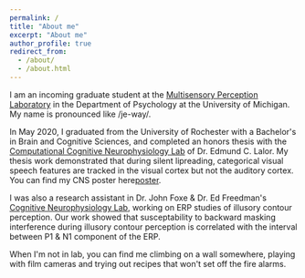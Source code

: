 ```yaml
---
permalink: /
title: "About me"
excerpt: "About me"
author_profile: true
redirect_from: 
  - /about/
  - /about.html
---
```



I am an incoming graduate student at the [Multisensory Perception Laboratory](https://sites.lsa.umich.edu/brang-lab/) in the Department of Psychology at the University of Michigan. My name is pronounced like /je-way/.

In May 2020, I graduated from the University of Rochester with a Bachelor's in Brain and Cognitive Sciences, and completed an honors thesis with the [Computational Cognitive Neurophysiology Lab](https://www.urmc.rochester.edu/labs/lalor.aspx) of Dr. Edmund C. Lalor. My thesis work demonstrated that during silent lipreading, categorical visual speech features are tracked in the visual cortex but not the auditory cortex. You can find my CNS poster here[poster](/files/CNS2020_Final.pdf/).

I was also a research assistant in Dr. John Foxe & Dr. Ed Freedman's [Cognitive Neurophysiology Lab](https://www.urmc.rochester.edu/labs/cognitive-neurophysiology.aspx), working on ERP studies of illusory contour perception. Our work showed that susceptability to backward masking interference during illusory contour perception is correlated with the interval between P1 & N1 component of the ERP. 

When I'm not in lab, you can find me climbing on a wall somewhere, playing with film cameras and trying out recipes that won't set off the fire alarms.
